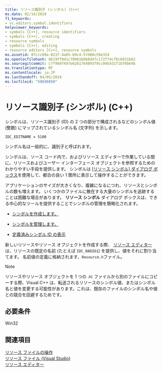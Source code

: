 ```yaml
---
title: リソース識別子 (シンボル) (C++)
ms.date: 02/14/2019
f1_keywords:
- vc.editors.symbol.identifiers
helpviewer_keywords:
- symbols [C++], resource identifiers
- symbols [C++], creating
- resource symbols
- symbols [C++], editing
- resource editors [C++], resource symbols
ms.assetid: 8fccc09a-0237-4a65-b9c4-57d60c59e324
ms.openlocfilehash: 0b19ff0d1c709616868d47c172ff4cf8c6931b82
ms.sourcegitcommit: c7f90df497e6261764893f9cc04b5d1f1bf0b64b
ms.translationtype: MT
ms.contentlocale: ja-JP
ms.lasthandoff: 04/05/2019
ms.locfileid: "59036050"
---
```

# <a name="resource-identifiers-symbols-c"></a>リソース識別子 (シンボル) (C++)

シンボルは、リソース識別子 (ID) の 2 つの部分で構成されるなどのシンボル値 (整数) にマップされているシンボル名 (文字列) を示します。

```
IDC_EDITNAME = 5100
```

シンボル名は一般的に、識別子と呼ばれます。

シンボルは、ソース コード内で、およびリソース エディターで作業している間に、リソースおよびユーザー インターフェース オブジェクトを参照するためのわかりやすい手段を提供します。 シンボルは [[リソース シンボル] ダイアログ ボックス](../windows/viewing-resource-symbols.md)を使用して、都合の良い 1 箇所に表示して操作することができます。

アプリケーションのサイズが大きくなり、複雑になるにつれ、リソースとシンボルの数も増えます。 いくつかのファイルに散在する大量のシンボルを追跡することは困難な場合があります。 **リソース シンボル** ダイアログ ボックスは、できる中心的なツールを提供することでシンボルの管理を簡略化されます。

- [シンボルを作成します。](../windows/creating-new-symbols.md)

- [シンボルを管理します。](../windows/changing-a-symbol-or-symbol-name-id.md)

- [定義済みシンボル ID の表示](../windows/predefined-symbol-ids.md)

新しいリソースやリソース オブジェクトを作成する際、 [リソース エディター](../windows/resource-editors.md) は、リソースの既定の名前 (たとえば `IDC_RADIO1`) を提供し、値をそれに割り当てます。 名前値の定義に格納されます、`Resource.h`ファイル。

> [!NOTE]
> リソースやリソース オブジェクトを 1 つの .rc ファイルから別のファイルにコピーする際、Visual C++ は、転送されるリソースのシンボル値、またはシンボル名と値を変更する可能性があります。これは、既存のファイルのシンボル名や値との競合を回避するためです。

## <a name="requirements"></a>必要条件

Win32

## <a name="see-also"></a>関連項目

[リソース ファイルの操作](../windows/working-with-resource-files.md)<br/>
[リソース ファイル (Visual Studio)](../windows/resource-files-visual-studio.md)<br/>
[リソース エディター](../windows/resource-editors.md)<br/>